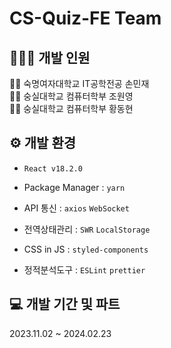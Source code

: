 # CS-Quiz-FE Team

## 👨‍👧‍👧 개발 인원
👩🏻 숙명여자대학교 IT공학전공 손민재<br />
🧑🏻 숭실대학교 컴퓨터학부 조원영<br />
🧑🏻 숭실대학교 컴퓨터학부 황동현

## ⚙️ 개발 환경

- `React v18.2.0`

- Package Manager : `yarn`

- API 통신 : `axios` `WebSocket`

- 전역상태관리 : `SWR` `LocalStorage`

- CSS in JS : `styled-components`

- 정적분석도구 : `ESLint` `prettier`

## 💻 개발 기간 및 파트
2023.11.02 ~ 2024.02.23


